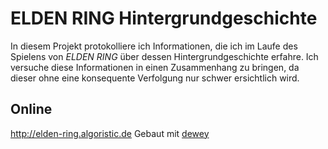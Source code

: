# ELDEN RING Hintergrundgeschichte
In diesem Projekt protokolliere ich Informationen, die ich im Laufe des Spielens von _ELDEN RING_ über dessen Hintergrundgeschichte erfahre. Ich versuche diese Informationen in einen Zusammenhang zu bringen, da dieser ohne eine konsequente Verfolgung nur schwer ersichtlich wird.

## Online
http://elden-ring.algoristic.de
Gebaut mit [dewey](https://github.com/algoristic/dewey)
